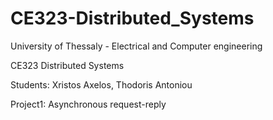 # CE323-Distributed_Systems

University of Thessaly - Electrical and Computer engineering

CE323  Distributed Systems

Students: Xristos Axelos, Thodoris Antoniou

Project1: Αsynchronous request-reply
 
